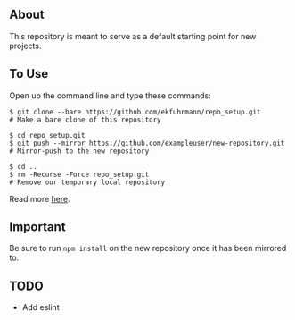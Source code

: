 ## About
This repository is meant to serve as a default starting point for new projects.

## To Use
Open up the command line and type these commands:</li>
```command
$ git clone --bare https://github.com/ekfuhrmann/repo_setup.git
# Make a bare clone of this repository
```
```command
$ cd repo_setup.git
$ git push --mirror https://github.com/exampleuser/new-repository.git
# Mirror-push to the new repository
```
```command
$ cd ..
$ rm -Recurse -Force repo_setup.git
# Remove our temporary local repository
```

Read more <a href="https://help.github.com/articles/duplicating-a-repository/">here</a>.

## Important
Be sure to run `npm install` on the new repository once it has been mirrored to.


## TODO
* Add eslint
